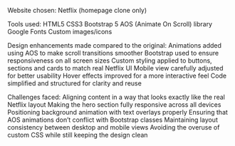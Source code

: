 Website chosen:
Netflix (homepage clone only)

Tools used:
HTML5
CSS3
Bootstrap 5
AOS (Animate On Scroll) library
Google Fonts
Custom images/icons

Design enhancements made compared to the original:
Animations added using AOS to make scroll transitions smoother
Bootstrap used to ensure responsiveness on all screen sizes
Custom styling applied to buttons, sections and cards to match real Netflix UI
Mobile view carefully adjusted for better usability
Hover effects improved for a more interactive feel
Code simplified and structured for clarity and reuse

Challenges faced:
Aligning content in a way that looks exactly like the real Netflix layout
Making the hero section fully responsive across all devices
Positioning background animation with text overlays properly
Ensuring that AOS animations don’t conflict with Bootstrap classes
Maintaining layout consistency between desktop and mobile views
Avoiding the overuse of custom CSS while still keeping the design clean
